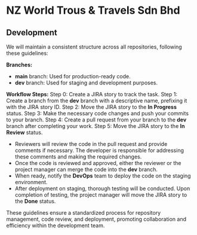 # NZ World Trous &amp; Travels Sdn Bhd

## Development

We will maintain a consistent structure across all repositories, following these guidelines:

**Branches:**
- **main** branch: Used for production-ready code.
- **dev** branch: Used for staging and development purposes.

**Workflow Steps:**
Step 0: Create a JIRA story to track the task.
Step 1: Create a branch from the **dev** branch with a descriptive name, prefixing it with the JIRA story ID.
Step 2: Move the JIRA story to the **In Progress** status.
Step 3: Make the necessary code changes and push your commits to your branch.
Step 4: Create a pull request from your branch to the **dev** branch after completing your work.
Step 5: Move the JIRA story to the **In Review** status.

- Reviewers will review the code in the pull request and provide comments if necessary. The developer is responsible for addressing these comments and making the required changes.
- Once the code is reviewed and approved, either the reviewer or the project manager can merge the code into the **dev** branch.
- When ready, notify the **DevOps** team to deploy the code on the staging environment.
- After deployment on staging, thorough testing will be conducted. Upon completion of testing, the project manager will move the JIRA story to the **Done** status.

These guidelines ensure a standardized process for repository management, code review, and deployment, promoting collaboration and efficiency within the development team.
